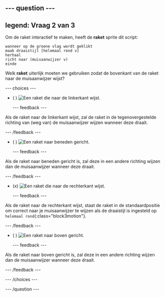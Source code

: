 --- question ---
---
legend: Vraag 2 van 3
---

Om de raket interactief te maken, heeft de **raket** sprite dit script:

```blocks3
wanneer op de groene vlag wordt geklikt
maak draaistijl [helemaal rond v]
herhaal
richt naar (muisaanwijzer v)
einde
```

Welk **raket** uiterlijk moeten we gebruiken zodat de bovenkant van de raket naar de muisaanwijzer wijst?

--- choices ---

- ( ) ![Een raket die naar de linkerkant wijst.](images/rocket_left.png)

  --- feedback ---

Als de raket naar de linkerkant wijst, zal de raket in de tegenovergestelde richting van (weg van) de muisaanwijzer wijzen wanneer deze draait.

  --- /feedback ---

- ( ) ![Een raket naar beneden gericht.](images/rocket_down.png)

  --- feedback ---

Als de raket naar beneden gericht is, zal deze in een andere richting wijzen dan de muisaanwijzer wanneer deze draait.

  --- /feedback ---

- (x) ![Een raket die naar de rechterkant wijst.](images/rocket_right.png)

  --- feedback ---

Als de raket naar de rechterkant wijst, staat de raket in de standaardpositie om correct naar je muisaanwijzer te wijzen als de draaistijl is ingesteld op `helemaal rond`{:class="block3motion"}.

  --- /feedback ---

- ( ) ![Een raket naar boven gericht.](images/rocket_up.png)

  --- feedback ---

Als de raket naar boven gericht is, zal deze in een andere richting wijzen dan de muisaanwijzer wanneer deze draait.

  --- /feedback ---

--- /choices ---

--- /question ---
